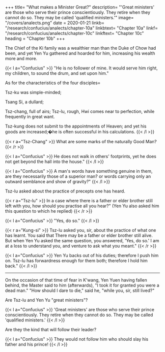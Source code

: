 +++
title=  "What makes a Minister Great?"
description=  "'Great ministers' are those who serve their prince conscientiously. They retire when they cannot do so. They may be called 'qualified ministers.'"
image=  "/covers/analects.png"
date = 2020-01-21
linkb=  "/research/confucius/analects/chapter-10a"
linkbtext=  "Chapter 10a"
linkf=  "/research/confucius/analects/chapter-10c"
linkftext=  "Chapter 10c"
heading =  "Chapter 10b"
+++


The Chief of the Ki family was a wealthier man than the Duke of Chow had been, and yet Yen Yu gathered and hoarded for him, increasing his wealth more and more. 

{{< l a="Confucius" >}}
"He is no follower of mine. It would serve him right, my children, to sound the drum, and set upon him." 

As for the characteristics of the four disciples=  

Tsz-ku was simple-minded; 

Tsang Si, a dullard; 

Tsz-chang, full of airs; Tsz-lu, rough, Hwi comes near to perfection, while frequently in great want. 

Tsz-kung does not submit to the appointments of Heaven; and yet his goods are increased;�he is often successful in his calculations.
{{< /l >}}

{{< r a="Tsz-Chang" >}}
What are some marks of the naturally Good Man?
{{< /r >}}


{{< l a="Confucius" >}}
He does not walk in others' footprints, yet he does not get beyond the hall into the house."
{{< /l >}}


{{< l a="Confucius" >}}
A man's words have something genuine in them, are they necessarily those of a superior man? or words carrying only an outward semblance and show of gravity?" 
{{< /l >}}

Tsz-lu asked about the practice of precepts one has heard. 

{{< r a="Tsz-lu" >}}
In a case where there is a father or elder brother still left with you, how should you practise all you hear?" (Yen Yu also asked him this question to which he replied)
{{< /r >}} 

{{< l a="Confucius" >}}
"Yes, do so." 
{{< /l >}}


{{< r a="Kung-si" >}}
Tsz-lu asked you, sir, about the practice of what one has learnt. You said that There may be a father or elder brother still alive. But when Yen Yu asked the same question, you answered, 'Yes, do so.' I am at a loss to understand you, and venture to ask what you meant." 
{{< /r >}}


{{< l a="Confucius" >}}
Yen Yu backs out of his duties; therefore I push him on. Tsz-lu has forwardness enough for them both; therefore I hold him back."
{{< /l >}}

---

On the occasion of that time of fear in K'wang, Yen Yuen having fallen behind, the Master said to him (afterwards), "I took it for granted you were a dead man." "How should I dare to die," said he, "while you, sir, still lived?" 


<div class="right ki-tsz-jen">
Are Tsz-lu and Yen Yu "great ministers"?
</div> 


{{< l a="Confucius" >}}
'Great ministers' are those who serve their prince conscientiously. They retire when they cannot do so. They may be called 'qualified ministers.' 
{{< /l >}}


<div class="right ki-tsz-jen">
Are they the kind that will follow their leader?
</div>

{{< l a="Confucius" >}}
They would not follow him who should slay his father and his prince!
{{< /l >}}
